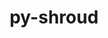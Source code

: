 ---
title: "py-shroud"
layout: cache
categories: [package, develop]
meta: {"compilers": ["gcc@13.2.0", "gcc@7.5.0"], "num_specs": 49, "num_specs_by_stack": {"radiuss": 2, "root": 49}, "oss": ["ubuntu18.04", "ubuntu24.04"], "platforms": ["linux"], "stacks": ["radiuss", "root"], "targets": ["x86_64_v3"], "versions": ["0.12.2"]}
spec_details: [{"compiler": "gcc@13.2.0", "hash": "2aazbmvw6rwlf7yx6ttq3xpiv7tdowfq", "os": "ubuntu24.04", "platform": "linux", "size": "-", "stacks": ["root"], "target": "x86_64_v3", "variants": ["build_system=python_pip", "commit=939ba0a3e8b5a885da3ddaebb92bf93cb12b0401"], "versions": ["0.12.2"]}, {"compiler": "gcc@7.5.0", "hash": "4p4i2dv6crzygbnpn7de6i4fcbrrt7e4", "os": "ubuntu18.04", "platform": "linux", "size": "-", "stacks": ["root"], "target": "x86_64_v3", "variants": ["build_system=python_pip", "commit=939ba0a3e8b5a885da3ddaebb92bf93cb12b0401"], "versions": ["0.12.2"]}, {"compiler": "gcc@13.2.0", "hash": "4tdl76uuvj3nra6ve35bk5pbc62d24mw", "os": "ubuntu24.04", "platform": "linux", "size": "-", "stacks": ["root"], "target": "x86_64_v3", "variants": ["build_system=python_pip", "commit=939ba0a3e8b5a885da3ddaebb92bf93cb12b0401"], "versions": ["0.12.2"]}, {"compiler": "gcc@7.5.0", "hash": "52hv2w472nydekuhkap6rxxf6g4k266q", "os": "ubuntu18.04", "platform": "linux", "size": "-", "stacks": ["root"], "target": "x86_64_v3", "variants": ["build_system=python_pip", "commit=939ba0a3e8b5a885da3ddaebb92bf93cb12b0401"], "versions": ["0.12.2"]}, {"compiler": "gcc@7.5.0", "hash": "5g67kdoqshk2eoibc5p32p56kobkfoct", "os": "ubuntu18.04", "platform": "linux", "size": "-", "stacks": ["root"], "target": "x86_64_v3", "variants": ["build_system=python_pip"], "versions": ["0.12.2"]}, {"compiler": "gcc@7.5.0", "hash": "5oum3tsnpf3xu7y3uzrlhskkv4db3pws", "os": "ubuntu18.04", "platform": "linux", "size": "-", "stacks": ["root"], "target": "x86_64_v3", "variants": ["build_system=python_pip"], "versions": ["0.12.2"]}, {"compiler": "gcc@7.5.0", "hash": "5xt5r46d5yw5445fwxlnluqkjfsnbjun", "os": "ubuntu18.04", "platform": "linux", "size": "-", "stacks": ["root"], "target": "x86_64_v3", "variants": ["build_system=python_pip", "commit=939ba0a3e8b5a885da3ddaebb92bf93cb12b0401"], "versions": ["0.12.2"]}, {"compiler": "gcc@7.5.0", "hash": "6hahvyua4ims6eai677eludofjzexvxy", "os": "ubuntu18.04", "platform": "linux", "size": "-", "stacks": ["root"], "target": "x86_64_v3", "variants": ["build_system=python_pip", "commit=939ba0a3e8b5a885da3ddaebb92bf93cb12b0401"], "versions": ["0.12.2"]}, {"compiler": "gcc@7.5.0", "hash": "77togh5o4uqixi364qkphg2wbpsg5m2c", "os": "ubuntu18.04", "platform": "linux", "size": "-", "stacks": ["root"], "target": "x86_64_v3", "variants": ["build_system=python_pip"], "versions": ["0.12.2"]}, {"compiler": "gcc@7.5.0", "hash": "7hhwy6hs5264kn562wx4esb6yy3rkxh6", "os": "ubuntu18.04", "platform": "linux", "size": "-", "stacks": ["root"], "target": "x86_64_v3", "variants": ["build_system=python_pip", "commit=939ba0a3e8b5a885da3ddaebb92bf93cb12b0401"], "versions": ["0.12.2"]}, {"compiler": "gcc@7.5.0", "hash": "ab3y7pd56s36btq2u4g6fv6lhxcleb47", "os": "ubuntu18.04", "platform": "linux", "size": "-", "stacks": ["root"], "target": "x86_64_v3", "variants": ["build_system=python_pip", "commit=939ba0a3e8b5a885da3ddaebb92bf93cb12b0401"], "versions": ["0.12.2"]}, {"compiler": "gcc@7.5.0", "hash": "aveecfm7oj44j2ajhb6fmzw4xrathc6f", "os": "ubuntu18.04", "platform": "linux", "size": "-", "stacks": ["root"], "target": "x86_64_v3", "variants": ["build_system=python_pip", "commit=939ba0a3e8b5a885da3ddaebb92bf93cb12b0401"], "versions": ["0.12.2"]}, {"compiler": "gcc@7.5.0", "hash": "ay2rxy2jgt6fj7d7gw5qxvj3bsqfdqkp", "os": "ubuntu18.04", "platform": "linux", "size": "-", "stacks": ["root"], "target": "x86_64_v3", "variants": ["build_system=python_pip"], "versions": ["0.12.2"]}, {"compiler": "gcc@7.5.0", "hash": "c2q3itl5pkienikuf5keyzicdggney3u", "os": "ubuntu18.04", "platform": "linux", "size": "-", "stacks": ["root"], "target": "x86_64_v3", "variants": ["build_system=python_pip"], "versions": ["0.12.2"]}, {"compiler": "gcc@13.2.0", "hash": "cl7jltreb3aqucifibhrq4exckgzxhnp", "os": "ubuntu24.04", "platform": "linux", "size": "-", "stacks": ["root"], "target": "x86_64_v3", "variants": ["build_system=python_pip", "commit=939ba0a3e8b5a885da3ddaebb92bf93cb12b0401"], "versions": ["0.12.2"]}, {"compiler": "gcc@7.5.0", "hash": "cp4ggkce2sji5crykehhv4hyfhkfdnxk", "os": "ubuntu18.04", "platform": "linux", "size": "-", "stacks": ["root"], "target": "x86_64_v3", "variants": ["build_system=python_pip", "commit=939ba0a3e8b5a885da3ddaebb92bf93cb12b0401"], "versions": ["0.12.2"]}, {"compiler": "gcc@7.5.0", "hash": "cxows7ywg2ujcfoimbcuem4k7jnajvlj", "os": "ubuntu18.04", "platform": "linux", "size": "-", "stacks": ["root"], "target": "x86_64_v3", "variants": ["build_system=python_pip", "commit=939ba0a3e8b5a885da3ddaebb92bf93cb12b0401"], "versions": ["0.12.2"]}, {"compiler": "gcc@7.5.0", "hash": "d4uyk3abjtbph7nklsam2lokajlp6xsp", "os": "ubuntu18.04", "platform": "linux", "size": "-", "stacks": ["root"], "target": "x86_64_v3", "variants": ["build_system=python_pip"], "versions": ["0.12.2"]}, {"compiler": "gcc@7.5.0", "hash": "dnb7aaqmvpag4lbbbwy7pl7dunomaeef", "os": "ubuntu18.04", "platform": "linux", "size": "-", "stacks": ["root"], "target": "x86_64_v3", "variants": ["build_system=python_pip", "commit=939ba0a3e8b5a885da3ddaebb92bf93cb12b0401"], "versions": ["0.12.2"]}, {"compiler": "gcc@7.5.0", "hash": "dy5teta73w7vmo7bbcfntngg6kdf4e47", "os": "ubuntu18.04", "platform": "linux", "size": "-", "stacks": ["root"], "target": "x86_64_v3", "variants": ["build_system=python_pip", "commit=939ba0a3e8b5a885da3ddaebb92bf93cb12b0401"], "versions": ["0.12.2"]}, {"compiler": "gcc@7.5.0", "hash": "faseeplvlratv3uu2e4a5pbcsrds4ocb", "os": "ubuntu18.04", "platform": "linux", "size": "-", "stacks": ["root"], "target": "x86_64_v3", "variants": ["build_system=python_pip", "commit=939ba0a3e8b5a885da3ddaebb92bf93cb12b0401"], "versions": ["0.12.2"]}, {"compiler": "gcc@7.5.0", "hash": "g5cw34vj5k5t66bfy665h43rn5qdx7ii", "os": "ubuntu18.04", "platform": "linux", "size": "-", "stacks": ["root"], "target": "x86_64_v3", "variants": ["build_system=python_pip"], "versions": ["0.12.2"]}, {"compiler": "gcc@7.5.0", "hash": "g7zzbc2y4tasnr65e26b2fov2w2yrt5b", "os": "ubuntu18.04", "platform": "linux", "size": "-", "stacks": ["root"], "target": "x86_64_v3", "variants": ["build_system=python_pip", "commit=939ba0a3e8b5a885da3ddaebb92bf93cb12b0401"], "versions": ["0.12.2"]}, {"compiler": "gcc@13.2.0", "hash": "gcrcgwvihe6uvdd4hit2qul2wx5w4tup", "os": "ubuntu24.04", "platform": "linux", "size": "-", "stacks": ["root"], "target": "x86_64_v3", "variants": ["build_system=python_pip", "commit=939ba0a3e8b5a885da3ddaebb92bf93cb12b0401"], "versions": ["0.12.2"]}, {"compiler": "gcc@7.5.0", "hash": "gueh343gcofptqpydoa5vmedqxipwrtt", "os": "ubuntu18.04", "platform": "linux", "size": "-", "stacks": ["root"], "target": "x86_64_v3", "variants": ["build_system=python_pip"], "versions": ["0.12.2"]}, {"compiler": "gcc@13.2.0", "hash": "hacndfgc5md3iwl4xq2lmfuizz7kj7xr", "os": "ubuntu24.04", "platform": "linux", "size": "-", "stacks": ["root"], "target": "x86_64_v3", "variants": ["build_system=python_pip", "commit=939ba0a3e8b5a885da3ddaebb92bf93cb12b0401"], "versions": ["0.12.2"]}, {"compiler": "gcc@13.2.0", "hash": "hjwndoauieynvxnjmr66mwcizrxdfifx", "os": "ubuntu24.04", "platform": "linux", "size": "-", "stacks": ["radiuss", "root"], "target": "x86_64_v3", "variants": ["build_system=python_pip", "commit=939ba0a3e8b5a885da3ddaebb92bf93cb12b0401"], "versions": ["0.12.2"]}, {"compiler": "gcc@13.2.0", "hash": "huhg5vwyqlornbw4srdbijt5qunssh6p", "os": "ubuntu24.04", "platform": "linux", "size": "-", "stacks": ["radiuss", "root"], "target": "x86_64_v3", "variants": ["build_system=python_pip", "commit=939ba0a3e8b5a885da3ddaebb92bf93cb12b0401"], "versions": ["0.12.2"]}, {"compiler": "gcc@7.5.0", "hash": "ibad44davme4e7q7l4fbq5lcfhvm7xso", "os": "ubuntu18.04", "platform": "linux", "size": "-", "stacks": ["root"], "target": "x86_64_v3", "variants": ["build_system=python_pip"], "versions": ["0.12.2"]}, {"compiler": "gcc@7.5.0", "hash": "indftobowzf3xumsgy5o3pvofleaa55b", "os": "ubuntu18.04", "platform": "linux", "size": "-", "stacks": ["root"], "target": "x86_64_v3", "variants": ["build_system=python_pip"], "versions": ["0.12.2"]}, {"compiler": "gcc@7.5.0", "hash": "j2jdxy5sq24vcsgk2sq6ruowjso73m7s", "os": "ubuntu18.04", "platform": "linux", "size": "-", "stacks": ["root"], "target": "x86_64_v3", "variants": ["build_system=python_pip"], "versions": ["0.12.2"]}, {"compiler": "gcc@7.5.0", "hash": "k4pkx5zznhayukcmj4dcqkhb52mo5qmj", "os": "ubuntu18.04", "platform": "linux", "size": "-", "stacks": ["root"], "target": "x86_64_v3", "variants": ["build_system=python_pip"], "versions": ["0.12.2"]}, {"compiler": "gcc@13.2.0", "hash": "kruobxsqytgqyagwib4t53r5rv5hrj33", "os": "ubuntu24.04", "platform": "linux", "size": "-", "stacks": ["root"], "target": "x86_64_v3", "variants": ["build_system=python_pip", "commit=939ba0a3e8b5a885da3ddaebb92bf93cb12b0401"], "versions": ["0.12.2"]}, {"compiler": "gcc@7.5.0", "hash": "kyppmnzang6sdazlj44tqxczrzfbvet6", "os": "ubuntu18.04", "platform": "linux", "size": "-", "stacks": ["root"], "target": "x86_64_v3", "variants": ["build_system=python_pip"], "versions": ["0.12.2"]}, {"compiler": "gcc@7.5.0", "hash": "lx7ahcqdgsfqgdrzh5bc5m2ce3aogn4t", "os": "ubuntu18.04", "platform": "linux", "size": "-", "stacks": ["root"], "target": "x86_64_v3", "variants": ["build_system=python_pip"], "versions": ["0.12.2"]}, {"compiler": "gcc@13.2.0", "hash": "lz2hx2l6edubo3cs5y47j2f555ous5pk", "os": "ubuntu24.04", "platform": "linux", "size": "-", "stacks": ["root"], "target": "x86_64_v3", "variants": ["build_system=python_pip", "commit=939ba0a3e8b5a885da3ddaebb92bf93cb12b0401"], "versions": ["0.12.2"]}, {"compiler": "gcc@7.5.0", "hash": "n4uzvi4a4ig3atm3l6vdgvgfzfo3olyz", "os": "ubuntu18.04", "platform": "linux", "size": "-", "stacks": ["root"], "target": "x86_64_v3", "variants": ["build_system=python_pip"], "versions": ["0.12.2"]}, {"compiler": "gcc@7.5.0", "hash": "ndsbw56ektro56miguurtbn2bnnwtrc5", "os": "ubuntu18.04", "platform": "linux", "size": "-", "stacks": ["root"], "target": "x86_64_v3", "variants": ["build_system=python_pip"], "versions": ["0.12.2"]}, {"compiler": "gcc@7.5.0", "hash": "njx4g5gzkt3xzgdxpqkpffld54s257ek", "os": "ubuntu18.04", "platform": "linux", "size": "-", "stacks": ["root"], "target": "x86_64_v3", "variants": ["build_system=python_pip", "commit=939ba0a3e8b5a885da3ddaebb92bf93cb12b0401"], "versions": ["0.12.2"]}, {"compiler": "gcc@13.2.0", "hash": "pfpnjndgnuncofncnfrjx4xaobekoejt", "os": "ubuntu24.04", "platform": "linux", "size": "-", "stacks": ["root"], "target": "x86_64_v3", "variants": ["build_system=python_pip", "commit=939ba0a3e8b5a885da3ddaebb92bf93cb12b0401"], "versions": ["0.12.2"]}, {"compiler": "gcc@13.2.0", "hash": "qbm3khy2jzu334plqqweuucbckz4vyz2", "os": "ubuntu24.04", "platform": "linux", "size": "-", "stacks": ["root"], "target": "x86_64_v3", "variants": ["build_system=python_pip", "commit=939ba0a3e8b5a885da3ddaebb92bf93cb12b0401"], "versions": ["0.12.2"]}, {"compiler": "gcc@13.2.0", "hash": "qrlsmflrjuhgrlmiqtkcdj35sryxwikq", "os": "ubuntu24.04", "platform": "linux", "size": "-", "stacks": ["root"], "target": "x86_64_v3", "variants": ["build_system=python_pip", "commit=939ba0a3e8b5a885da3ddaebb92bf93cb12b0401"], "versions": ["0.12.2"]}, {"compiler": "gcc@13.2.0", "hash": "tift3e455swxrg6ekbmn4nldxeh4geey", "os": "ubuntu24.04", "platform": "linux", "size": "-", "stacks": ["root"], "target": "x86_64_v3", "variants": ["build_system=python_pip", "commit=939ba0a3e8b5a885da3ddaebb92bf93cb12b0401"], "versions": ["0.12.2"]}, {"compiler": "gcc@7.5.0", "hash": "tiqvhd43tbs35d4ya3sikw6hiy3geddy", "os": "ubuntu18.04", "platform": "linux", "size": "-", "stacks": ["root"], "target": "x86_64_v3", "variants": ["build_system=python_pip", "commit=939ba0a3e8b5a885da3ddaebb92bf93cb12b0401"], "versions": ["0.12.2"]}, {"compiler": "gcc@13.2.0", "hash": "u6xnjv25u3r5xxwusqlqmjhcmhfhvvzw", "os": "ubuntu24.04", "platform": "linux", "size": "-", "stacks": ["root"], "target": "x86_64_v3", "variants": ["build_system=python_pip", "commit=939ba0a3e8b5a885da3ddaebb92bf93cb12b0401"], "versions": ["0.12.2"]}, {"compiler": "gcc@7.5.0", "hash": "wtopm7rgacx6d3ecf3d4cw2ztgxshkll", "os": "ubuntu18.04", "platform": "linux", "size": "-", "stacks": ["root"], "target": "x86_64_v3", "variants": ["build_system=python_pip"], "versions": ["0.12.2"]}, {"compiler": "gcc@7.5.0", "hash": "xora6qwdhxgms7r2pbrtlqn3opkp4a24", "os": "ubuntu18.04", "platform": "linux", "size": "-", "stacks": ["root"], "target": "x86_64_v3", "variants": ["build_system=python_pip", "commit=939ba0a3e8b5a885da3ddaebb92bf93cb12b0401"], "versions": ["0.12.2"]}, {"compiler": "gcc@7.5.0", "hash": "ypqn3gcoi6ogckywvyzwpua4uennwd74", "os": "ubuntu18.04", "platform": "linux", "size": "-", "stacks": ["root"], "target": "x86_64_v3", "variants": ["build_system=python_pip", "commit=939ba0a3e8b5a885da3ddaebb92bf93cb12b0401"], "versions": ["0.12.2"]}, {"compiler": "gcc@7.5.0", "hash": "zfylbabtp4bgx74nfh4xhrd63tnixp4z", "os": "ubuntu18.04", "platform": "linux", "size": "-", "stacks": ["root"], "target": "x86_64_v3", "variants": ["build_system=python_pip"], "versions": ["0.12.2"]}]
---